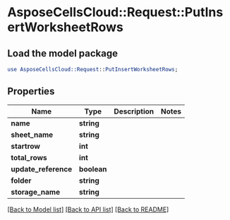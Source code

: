 # AsposeCellsCloud::Request::PutInsertWorksheetRows 

## Load the model package
```perl
use AsposeCellsCloud::Request::PutInsertWorksheetRows;
```

## Properties
Name | Type | Description | Notes
------------ | ------------- | ------------- | -------------
**name** | **string** |  |
**sheet_name** | **string** |  |
**startrow** | **int** |  |
**total_rows** | **int** |  |
**update_reference** | **boolean** |  |
**folder** | **string** |  |
**storage_name** | **string** |  |  

[[Back to Model list]](../README.md#documentation-for-requests) [[Back to API list]](../README.md#documentation-for-api-endpoints) [[Back to README]](../README.md)

